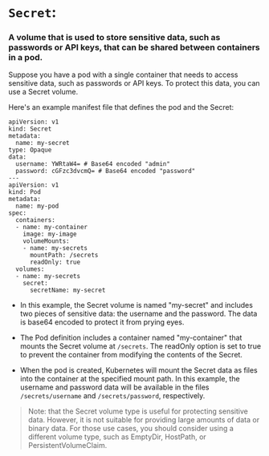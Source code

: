 # `Secret`: 
### A volume that is used to store sensitive data, such as passwords or API keys, that can be shared between containers in a pod.
Suppose you have a pod with a single container that needs to access sensitive data, such as passwords or API keys. To protect this data, you can use a Secret volume.

Here's an example manifest file that defines the pod and the Secret:

```
apiVersion: v1
kind: Secret
metadata:
  name: my-secret
type: Opaque
data:
  username: YWRtaW4= # Base64 encoded "admin"
  password: cGFzc3dvcmQ= # Base64 encoded "password"
---
apiVersion: v1
kind: Pod
metadata:
  name: my-pod
spec:
  containers:
  - name: my-container
    image: my-image
    volumeMounts:
    - name: my-secrets
      mountPath: /secrets
      readOnly: true
  volumes:
  - name: my-secrets
    secret:
      secretName: my-secret
```



* In this example, the Secret volume is named "my-secret" and includes two pieces of sensitive data: the username and the password. The data is base64 encoded to protect it from prying eyes.

* The Pod definition includes a container named "my-container" that mounts the Secret volume at `/secrets`. The readOnly option is set to true to prevent the container from modifying the contents of the Secret.

* When the pod is created, Kubernetes will mount the Secret data as files into the container at the specified mount path. In this example, the username and password data will be available in the files `/secrets/username` and `/secrets/password`, respectively.

> Note: that the Secret volume type is useful for protecting sensitive data. However, it is not suitable for providing large amounts of data or binary data. For those use cases, you should consider using a different volume type, such as EmptyDir, HostPath, or PersistentVolumeClaim.